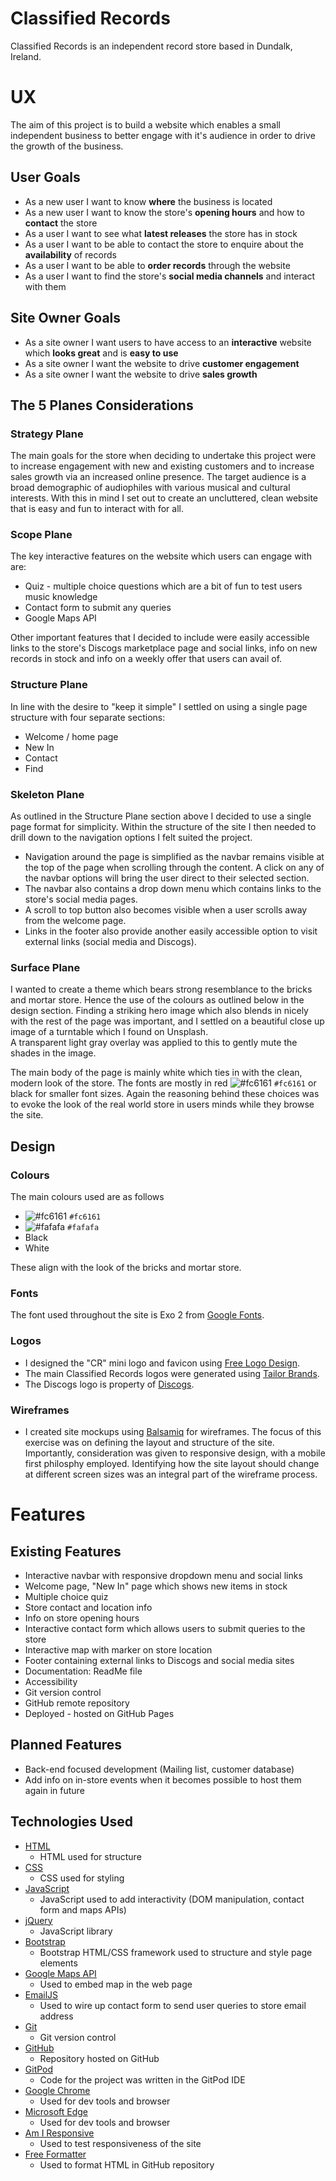 # Classified Records

Classified Records is an independent record store based in Dundalk, Ireland.

# UX

The aim of this project is to build a website which enables a small independent business to better engage with it's audience in order to drive the growth of the business.

## User Goals
- As a new user I want to know **where** the business is located
- As a new user I want to know the store's **opening hours** and how to **contact** the store
- As a user I want to see what **latest releases** the store has in stock
- As a user I want to be able to contact the store to enquire about the **availability** of records
- As a user I want to be able to **order records** through the website
- As a user I want to find the store's **social media channels** and interact with them

## Site Owner Goals
- As a site owner I want users to have access to an **interactive** website which **looks great** and is **easy to use**
- As a site owner I want the website to drive **customer engagement**
- As a site owner I want the website to drive **sales growth**

## The 5 Planes Considerations

### Strategy Plane
The main goals for the store when deciding to undertake this project were to increase engagement with new and existing customers and to increase sales growth via an increased online presence.
The target audience is a broad demographic of audiophiles with various musical and cultural interests. With this in mind I set out to create an uncluttered, clean website that is easy and fun to interact with for all.

### Scope Plane
The key interactive features on the website which users can engage with are:  
- Quiz - multiple choice questions which are a bit of fun to test users music knowledge  
- Contact form to submit any queries 
- Google Maps API

Other important features that I decided to include were easily accessible links to the store's Discogs marketplace page and social links, info on new records in stock and info on a weekly offer that users can avail of.

### Structure Plane
In line with the desire to "keep it simple" I settled on using a single page structure with four separate sections:
- Welcome / home page  
- New In
- Contact
- Find 

### Skeleton Plane
As outlined in the Structure Plane section above I decided to use a single page format for simplicity. 
Within the structure of the site I then needed to drill down to the navigation options I felt suited the project.

- Navigation around the page is simplified as the navbar remains visible at the top of the page when scrolling through the content.
A click on any of the navbar options will bring the user direct to their selected section.
- The navbar also contains a drop down menu which contains links to the store's social media pages.
- A scroll to top button also becomes visible when a user scrolls away from the welcome page.
- Links in the footer also provide another easily accessible option to visit external links (social media and Discogs).

### Surface Plane
I wanted to create a theme which bears strong resemblance to the bricks and mortar store. Hence the use of the colours as outlined below in the design section.
Finding a striking hero image which also blends in nicely with the rest of the page was important, and I settled on a beautiful close up image of a turntable which I found on Unsplash.  
A transparent light gray overlay was applied to this to gently mute the shades in the image.

The main body of the page is mainly white which ties in with the clean, modern look of the store. The fonts are mostly in red  ![#fc6161](https://via.placeholder.com/15/fc6161/000000?text=+) `#fc6161` or black for smaller font sizes.
Again the reasoning behind these choices was to evoke the look of the real world store in users minds while they browse the site.

## Design

### Colours
The main colours used are as follows

- ![#fc6161](https://via.placeholder.com/15/fc6161/000000?text=+) `#fc6161`
- ![#fafafa](https://via.placeholder.com/15/fafafa/000000?text=+) `#fafafa`
- Black
- White

These align with the look of the bricks and mortar store.

### Fonts
The font used throughout the site is Exo 2 from [Google Fonts](https://fonts.google.com/).

### Logos
- I designed the "CR" mini logo and favicon using [Free Logo Design](https://www.freelogodesign.org).
- The main Classified Records logos were generated using [Tailor Brands](https://www.tailorbrands.com).
- The Discogs logo is property of [Discogs](https://www.discogs.com/).

### Wireframes

- I created site mockups using [Balsamiq](https://balsamiq.com/) for wireframes. The focus of this exercise was on defining the layout and structure of the site. Importantly, consideration was given to responsive design, with a mobile first philosphy employed. Identifying how the site layout should change at different screen sizes was an integral part of the wireframe process.

# Features

## Existing Features
- Interactive navbar with responsive dropdown menu and social links
- Welcome page, "New In" page which shows new items in stock
- Multiple choice quiz
- Store contact and location info
- Info on store opening hours
- Interactive contact form which allows users to submit queries to the store
- Interactive map with marker on store location
- Footer containing external links to Discogs and social media sites
- Documentation: ReadMe file
- Accessibility
- Git version control
- GitHub remote repository
- Deployed - hosted on GitHub Pages

## Planned Features
- Back-end focused development (Mailing list, customer database)
- Add info on in-store events when it becomes possible to host them again in future

## Technologies Used
- [HTML](https://www.w3.org/html/)
  - HTML used for structure
- [CSS](https://www.w3.org/Style/CSS/Overview.en.html)
  - CSS used for styling
- [JavaScript](https://www.ecma-international.org/default.htm)
  - JavaScript used to add interactivity (DOM manipulation, contact form and maps APIs)
- [jQuery](https://jquery.com/)
  - JavaScript library 
- [Bootstrap](https://getbootstrap.com/docs/4.5/layout/overview/)
  - Bootstrap HTML/CSS framework used to structure and style page elements
- [Google Maps API](https://developers.google.com/maps/documentation)
  - Used to embed map in the web page
- [EmailJS](https://www.emailjs.com/)
  - Used to wire up contact form to send user queries to store email address
- [Git](https://git-scm.com/)
  - Git version control
- [GitHub](https://github.com/)
  - Repository hosted on GitHub
- [GitPod](https://www.gitpod.io/)
  - Code for the project was written in the GitPod IDE
- [Google Chrome](https://www.google.com/chrome/)
  - Used for dev tools and browser
- [Microsoft Edge](https://www.microsoft.com/en-us/edge)
  - Used for dev tools and browser
- [Am I Responsive](http://ami.responsivedesign.is/#)
  - Used to test responsiveness of the site
- [Free Formatter](https://www.freeformatter.com/html-formatter.html#ad-output)
  - Used to format HTML in GitHub repository